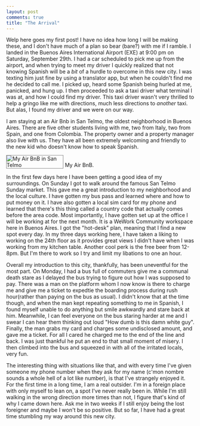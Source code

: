 ```yaml
---
layout: post
comments: true
title: "The Arrival"
---
```


Welp here goes my first post! I have no idea how long I will be making these, and I don't have much of a plan so bear (bare?) with me if I ramble. I landed in the Buenos Aires International Airport (EXE) at 9:00 pm on Saturday, September 29th. I had a car scheduled to pick me up from the airport, and when trying to meet my driver I quickly realized that not knowing Spanish will be a _bit_ of a hurdle to overcome in this new city. I was texting him just fine by using a translator app, but when he couldn't find me he decided to call me. I picked up, heard some Spanish being hurled at me, panicked, and hung up. I then proceeded to ask a taxi driver what terminal I was at, and how I could find my driver. This taxi driver wasn't very thrilled to help a gringo like me with directions, much less directions to _another_ taxi. But alas, I found my driver and we were on our way.

I am staying at an Air Bnb in San Telmo, the oldest neighborhood in Buenos Aires. There are five other students living with me, two from Italy, two from Spain, and one from Colombia. The property owner and a property manager also live with us. They have all been extremely welcoming and friendly to the new kid who doesn't know how to speak Spanish.

<img src="https://raw.githubusercontent.com/ry-werth/travel-blog/master/images/MyHouse.png" alt="My Air BnB in San Telmo" style="max-width:30%; border: 1px solid grey;"/> 
My Air BnB.

In the first few days here I have been getting a good idea of my surroundings. On Sunday I got to walk around the famous San Telmo Sunday market. This gave me a great introduction to my neighborhood and the local culture. I have gotten my bus pass and learned where and how to put money on it. I have also gotten a local sim card for my phone and learned that there's this thing called a country code that actually comes before the area code. Most importantly, I have gotten set up at the office I will be working at for the next month. It is a WeWork Community workspace here in Buenos Aires. I got the "hot-desk" plan, meaning that I find a new spot every day. In my three days working here, I have taken a liking to working on the 24th floor as it provides great views I didn't have when I was working from my kitchen table. Another cool perk is the free beer from 12-8pm. But I'm there to work so I try and limit my libations to one an hour. 

Overall my introduction to this city, thankfully, has been uneventful for the most part. On Monday, I had a bus full of commuters give me a communal death stare as I delayed the bus trying to figure out how I was supposed to pay. There was a man on the platform whom I now know is there to charge me and give me a ticket to expedtie the boarding process during rush hour(rather than paying on the bus as usual). I didn't know that at the time though, and when the man kept repeating something to me in Spanish, I found myself unable to do anything but smile awkwardly and stare back at him. Meanwhile, I can feel everyone on the bus staring harder at me and I swear I can hear them thinking out loud "How dumb is this damn white guy".  Finally, the man grabs my card and charges some undisclosed amount, and gave me a ticket. For all I cared he charged me to the end of the line and back. I was just thankful he put an end to that small moment of misery. I then climbed into the bus and squeezed in with all of the irritated locals, very fun. 

The interesting thing with situations like that, and with every time I've given someone my phone number when they ask for my name (c'mon nombre sounds a whole hell of a lot like number), is that I've strangely enjoyed it. For the first time in a long time, I am a real outsider. I'm in a foreign place with only myself to lean on, a spot I've never really been in. While I'm still walking in the wrong direction more times than not, I figure that's kind of why I came down here. Ask me in two weeks if I still enjoy being the lost foreigner and maybe I won't be so positive. But so far, I have had a great time stumbling my way around this new city. 
